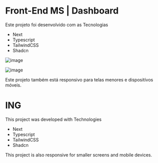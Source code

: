 <h1>Front-End MS | Dashboard</h1>

<p>Este projeto foi desenvolvido com as Tecnologias</p>

<ul>
    <li>Next</li>
    <li>Typescript</li>
    <li>TailwindCSS</li>
    <li>Shadcn</li>
</ul>


![image](https://github.com/user-attachments/assets/675b6730-3955-44a0-9b91-79f664a1c092)

![image](https://github.com/user-attachments/assets/02255125-dc94-42ed-9598-8e246169a81e)



<p>Este projeto também está responsivo para telas menores e dispositívos móveis.</p>




<h1>ING</h1>

<p>This project was developed with Technologies</p>

<ul>
    <li>Next</li>
    <li>Typescript</li>
    <li>TailwindCSS</li>
    <li>Shadcn</li>
</ul>


<p>This project is also responsive for smaller screens and mobile devices.</p>
